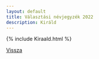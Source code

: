 ```yaml
---
layout: default
title: Választási névjegyzék 2022
description: Királd
---
```


{% include Kiraald.html %}

[Vissza](./)